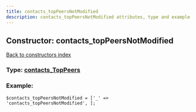 ```yaml
---
title: contacts_topPeersNotModified
description: contacts_topPeersNotModified attributes, type and example
---
```

## Constructor: contacts\_topPeersNotModified  
[Back to constructors index](index.md)






### Type: [contacts\_TopPeers](../types/contacts_TopPeers.md)


### Example:

```
$contacts_topPeersNotModified = ['_' => 'contacts_topPeersNotModified', ];
```